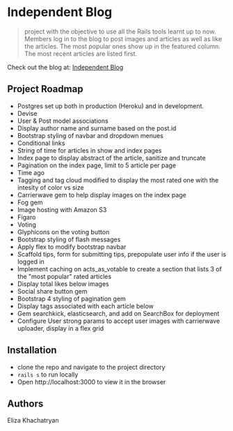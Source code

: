 
# Independent Blog 

>project with the objective to use all the Rails tools learnt up to now.
Members log in to the blog to post images and articles as well as like the articles. The most popular ones show up in the featured column. The most recent articles are listed first. 

Check out the blog at: [Independent Blog](https://independentblog.herokuapp.com/)

## Project Roadmap

- Postgres set up both in production (Heroku) and in development.
- Devise
- User & Post model associations
- Display author name and surname based on the post.id
- Bootstrap styling of navbar and dropdown menues
- Conditional links
- String of time for articles in show and index pages
- Index page to display abstract of the article, sanitize and truncate
- Pagination on the index page, limit to 5 article per page
- Time ago
- Tagging and tag cloud modified to display the most rated one with the intesity of color vs size
- Carrierwave gem to help display images on the index page
- Fog gem
- Image hosting with Amazon S3
- Figaro
- Voting 
- Glyphicons on the voting button
- Bootstrap styling of flash messages
- Apply flex to modify bootstrap navbar 
- Scaffold tips, form for submitting tips, prepopulate user info if the user is logged in
- Implement caching on acts_as_votable to create a section that lists 3 of the "most popular" rated articles
- Display total likes below images
- Social share button gem
- Bootstrap 4 styling of pagination gem
- Display tags associated with each article below
- Gem searchkick, elasticsearch, and add on SearchBox for deployment 
- Configure User strong params to accept user images with carrierwave uploader, display in a flex grid

## Installation

- clone the repo and navigate to the project directory
- `rails s` to run locally
- Open http://localhost:3000 to view it in the browser

## Authors

Eliza Khachatryan